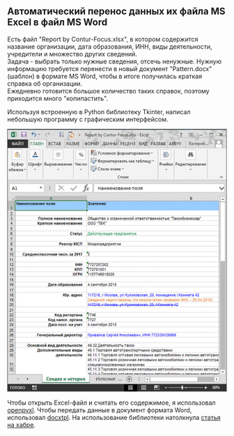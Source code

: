 ## Автоматический перенос данных их файла MS Excel в файл MS Word
Есть файл "Report by Contur-Focus.xlsx", в котором содержится название организации, 
дата образования, ИНН, виды деятельности, учредители и множество других сведений.  
Задача - выбрать только нужные сведения, отсечь ненужные. Нужную информацию требуется перенести в новый документ "Pattern.docx" (шаблон) в формате MS Word, чтобы в итоге получилась краткая справка об организации.  
Ежедневно готовится большое количество таких справок, поэтому приходится много "копипастить".

Используя встроенную в Python библиотеку Tkinter, написал небольшую программу с графическим интерфейсом.
<p align="center">
<img src="https://github.com/valerymamontov/screenshots/blob/master/tkinter.gif">
</p>

Чтобы открыть Excel-файл и считать его содержимое, я использовал [openpyxl][1].
Чтобы передать данные в документ формата Word, использовал [docxtpl][2]. На использование библиотеки натолкнула [статья на хабре][3].

[1]: https://openpyxl.readthedocs.io/en/stable/
[2]: https://docxtpl.readthedocs.io/en/latest/
[3]: https://habr.com/ru/post/456534/
